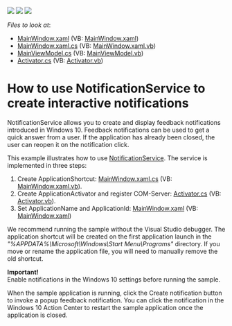 <!-- default badges list -->
![](https://img.shields.io/endpoint?url=https://codecentral.devexpress.com/api/v1/VersionRange/377780490/20.2.4%2B)
[![](https://img.shields.io/badge/Open_in_DevExpress_Support_Center-FF7200?style=flat-square&logo=DevExpress&logoColor=white)](https://supportcenter.devexpress.com/ticket/details/T1007374)
[![](https://img.shields.io/badge/📖_How_to_use_DevExpress_Examples-e9f6fc?style=flat-square)](https://docs.devexpress.com/GeneralInformation/403183)
<!-- default badges end -->
<!-- default file list -->
*Files to look at*:

* [MainWindow.xaml](./CS/InteractiveNotifications/MainWindow.xaml) (VB: [MainWindow.xaml](./VB/InteractiveNotifications/MainWindow.xaml))
* [MainWindow.xaml.cs](./CS/InteractiveNotifications/MainWindow.xaml.cs) (VB: [MainWindow.xaml.vb](./VB/InteractiveNotifications/MainWindow.xaml.vb))
* [MainViewModel.cs](./CS/InteractiveNotifications/MainViewModel.cs) (VB: [MainViewModel.vb](./VB/InteractiveNotifications/MainViewModel.vb))
* [Activator.cs](./CS/InteractiveNotifications/Activator.cs) (VB: [Activator.vb](./VB/InteractiveNotifications/Activator.vb))
<!-- default file list end -->
# How to use NotificationService to create interactive notifications


NotificationService allows you to create and display feedback notifications introduced in Windows 10. Feedback notifications can be used to get a quick answer from a user. If the application has already been closed, the user can reopen it on the notification click.

This example illustrates how to use [NotificationService](https://docs.devexpress.com/WPF/18138/mvvm-framework/services/predefined-set/notificationservice). The service is implemented in three steps:

1. Create ApplicationShortcut: [MainWindow.xaml.cs](./CS/InteractiveNotifications/MainWindow.xaml.cs) (VB: [MainWindow.xaml.vb](./VB/InteractiveNotifications/MainWindow.xaml.vb)).
2. Create ApplicationActivator and register COM-Server: [Activator.cs](./CS/InteractiveNotifications/Activator.cs) (VB: [Activator.vb](./VB/InteractiveNotifications/Activator.vb)).
3. Set ApplicationName and ApplicationId: [MainWindow.xaml](./CS/InteractiveNotifications/MainWindow.xaml) (VB: [MainWindow.xaml](./VB/InteractiveNotifications/MainWindow.xaml))

We recommend running the sample without the Visual Studio debugger. The application shortcut will be created on the first application launch in the
<em>"%APPDATA%\Microsoft\Windows\Start Menu\Programs"</em> directory. If you move or rename the application file, you will need to manually remove the old shortcut.

**Important!**<br>Enable notifications in the Windows 10 settings before running the sample.

When the sample application is running, click the Create notification button to invoke a popup feedback notification. You can click the notification in the Windows 10 Action Center to restart the sample application once the application is closed.
<br/>
